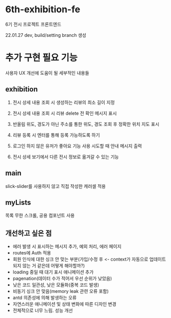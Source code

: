 # 6th-exhibition-fe
6기 전시 프로젝트 프론트엔드

22.01.27 dev, build/setting branch 생성

# 추가 구현 필요 기능

사용자 UX 개선에 도움이 될 세부적인 내용들

## exhibition

1. 전시 상세 내용 조회 시 생성하는 리뷰의 최소 길이 지정

2. 전시 상세 내용 조회 시 리뷰 delete 전 확인 메시지 표시
3. 반올림 위도, 경도가 아닌 주소를 통한 위도, 경도 조회 후 정확한 위치 지도 표시
4. 리뷰 등록 시 엔터를 통해 등록 가능하도록 하기
5. 로그인 하지 않은 유저가 좋아요 기능 사용 시도할 때 안내 메시지 출력
6. 전시 상세 보기에서 다른 전시 정보로 옮겨갈 수 있는 기능

## main

slick-slider를 사용하지 않고 직접 작성한 캐러셀 적용

## myLists

목록 무한 스크롤, 공용 컴포넌트 사용

## 개선하고 싶은 점

- 에러 발생 시 표시하는 메시지 추가, 예외 처리, 에러 페이지
- routes에 Auth 적용
- 회원 인식에 대한 싱크 안 맞는 부분(가입/수정 후 <- context가 자동으로 업데이트 되지 않는 거 같은데 어떻게 해야할까?)
- loading 중일 때 대기 표시 애니메이션 추가
- pagenation(데이터 수가 적어서 우선 순위가 낮았음)
- 낮은 코드 일관성, 낮은 모듈화(중복 코드 발생)
- 비동기 싱크 안 맞음(memory leak 관련 오류 포함)
- antd 의존성에 의해 발생하는 오류
- 자연스러운 애니메이션 및 상태 변화에 따른 디자인 변경
- 전체적으로 너무 느림. 성능 개선